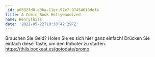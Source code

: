 ```yaml
---
_id: a6592fd0-d9ba-11ec-97e7-97454618def4
title: A Comic Book Hollywoodized
name: Henrythils
date: '2022-05-22T10:33:42.297Z'
---
```

Brauchen Sie Geld? Holen Sie es sich hier ganz einfach! Drücken Sie einfach diese Taste, um den Roboter zu starten. https://thils.bookeat.es/gotodate/promo
